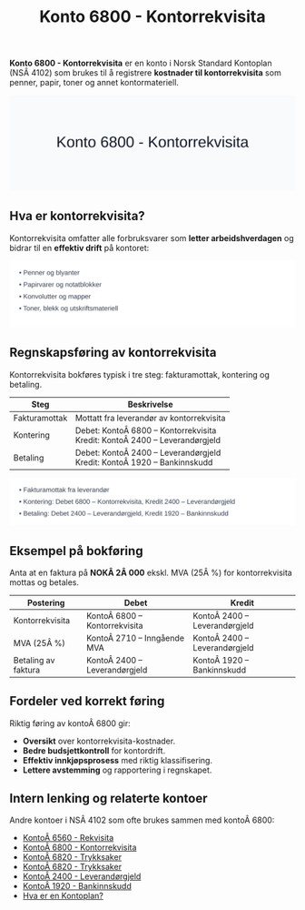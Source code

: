 ﻿---
title: "Konto 6800 - Kontorrekvisita"
seoTitle: "6800-kontorrekvisita"
description: '**Konto 6800 - Kontorrekvisita** er en konto i Norsk Standard Kontoplan (NSÂ 4102) som brukes til å registrere **kostnader til kontorrekvisita** som penner, pa...'
---

**Konto 6800 - Kontorrekvisita** er en konto i Norsk Standard Kontoplan (NSÂ 4102) som brukes til å registrere **kostnader til kontorrekvisita** som penner, papir, toner og annet kontormateriell.

![Illustrasjon av konto 6800 Kontorrekvisita](6800-kontorrekvisita-image.svg)

## Hva er kontorrekvisita?

Kontorrekvisita omfatter alle forbruksvarer som **letter arbeidshverdagen** og bidrar til en **effektiv drift** på kontoret:

![Typer kontorrekvisita](kontorrekvisita-typer.svg)

## Regnskapsføring av kontorrekvisita

Kontorrekvisita bokføres typisk i tre steg: fakturamottak, kontering og betaling.

| Steg            | Beskrivelse                                               |
|-----------------|-----------------------------------------------------------|
| Fakturamottak   | Mottatt fra leverandør av kontorrekvisita                 |
| Kontering       | Debet: KontoÂ 6800 – Kontorrekvisita<br>Kredit: KontoÂ 2400 – Leverandørgjeld |
| Betaling        | Debet: KontoÂ 2400 – Leverandørgjeld<br>Kredit: KontoÂ 1920 – Bankinnskudd |

![Bokføringsprosess kontorrekvisita](kontorrekvisita-bokforing.svg)

## Eksempel på bokføring

Anta at en faktura på **NOKÂ 2Â 000** ekskl. MVA (25Â %) for kontorrekvisita mottas og betales.

| Postering             | Debet                      | Kredit                         |
|-----------------------|----------------------------|--------------------------------|
| Kontorrekvisita       | KontoÂ 6800 – Kontorrekvisita | KontoÂ 2400 – Leverandørgjeld |
| MVA (25Â %)            | KontoÂ 2710 – Inngående MVA  | KontoÂ 2400 – Leverandørgjeld |
| Betaling av faktura   | KontoÂ 2400 – Leverandørgjeld | KontoÂ 1920 – Bankinnskudd    |

## Fordeler ved korrekt føring

Riktig føring av kontoÂ 6800 gir:

* **Oversikt** over kontorrekvisita-kostnader.
* **Bedre budsjettkontroll** for kontordrift.
* **Effektiv innkjøpsprosess** med riktig klassifisering.
* **Lettere avstemming** og rapportering i regnskapet.

## Intern lenking og relaterte kontoer

Andre kontoer i NSÂ 4102 som ofte brukes sammen med kontoÂ 6800:

* [KontoÂ 6560 - Rekvisita](/blogs/kontoplan/6560-rekvisita "KontoÂ 6560 - Rekvisita")
* [KontoÂ 6800 - Kontorrekvisita](/blogs/kontoplan/6800-kontorrekvisita "KontoÂ 6800 - Kontorrekvisita")
* [KontoÂ 6820 - Trykksaker](/blogs/kontoplan/6820-trykksaker "KontoÂ 6820 - Trykksaker")
* [KontoÂ 6820 - Trykksaker](/blogs/kontoplan/6820-trykksaker "KontoÂ 6820 - Trykksaker")
* [KontoÂ 2400 - Leverandørgjeld](/blogs/kontoplan/2400-leverandorgjeld "KontoÂ 2400 - Leverandørgjeld")
* [KontoÂ 1920 - Bankinnskudd](/blogs/kontoplan/1920-bankinnskudd "KontoÂ 1920 - Bankinnskudd")
* [Hva er en Kontoplan?](/blogs/regnskap/hva-er-kontoplan "Hva er en Kontoplan? Komplett Guide til Kontoplaner i Norsk Regnskap")






